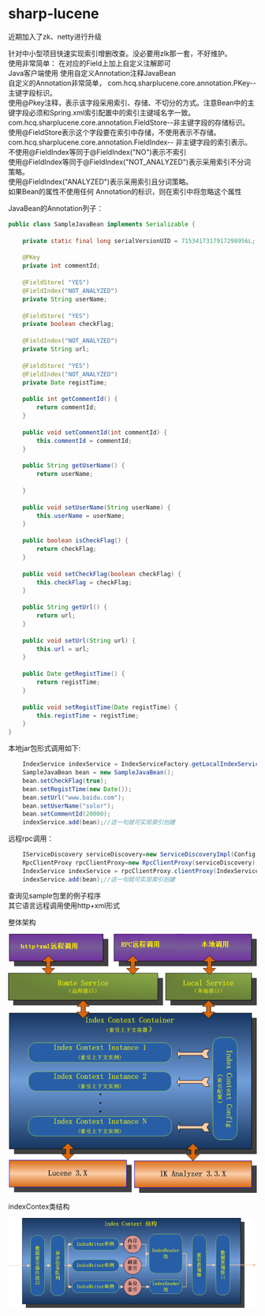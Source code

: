 # sharp-lucene

近期加入了zk、netty进行升级 

针对中小型项目快速实现索引增删改查。没必要用zlk那一套，不好维护。  
使用非常简单：
在对应的Field上加上自定义注解即可  
Java客户端使用
使用自定义Annotation注释JavaBean  
自定义的Annotation非常简单，
com.hcq.sharplucene.core.annotation.PKey-- 主键字段标识。  
使用@Pkey注释，表示该字段采用索引、存储、不切分的方式。注意Bean中的主键字段必须和Spring.xml索引配置中的索引主键域名字一致。  
com.hcq.sharplucene.core.annotation.FieldStore--非主键字段的存储标识。  
使用@FieldStore表示这个字段要在索引中存储，不使用表示不存储。  
com.hcq.sharplucene.core.annotation.FieldIndex-- 非主键字段的索引表示。  
不使用@FieldIndex等同于@FieldIndex("NO")表示不索引  
使用@FieldIndex等同于@FieldIndex("NOT_ANALYZED")表示采用索引不分词策略。  
使用@FieldIndex("ANALYZED")表示采用索引且分词策略。  
如果Bean的属性不使用任何 Annotation的标识，则在索引中将忽略这个属性  

JavaBean的Annotation列子：

```java
public class SampleJavaBean implements Serializable {	

	private static final long serialVersionUID = 7153417317917298956L;

	@PKey
	private int commentId;

	@FieldStore( "YES")
	@FieldIndex("NOT_ANALYZED")
	private String userName;

	@FieldStore( "YES")
	private boolean checkFlag;

	@FieldIndex("NOT_ANALYZED")
	private String url;

	@FieldStore( "YES")
	@FieldIndex("NOT_ANALYZED")
	private Date registTime;

	public int getCommentId() {
		return commentId;
	}

	public void setCommentId(int commentId) {
		this.commentId = commentId;
	}

	public String getUserName() {
		return userName;

	}

	public void setUserName(String userName) {
		this.userName = userName;
	}

	public boolean isCheckFlag() {
		return checkFlag;
	}

	public void setCheckFlag(boolean checkFlag) {
		this.checkFlag = checkFlag;
	}

	public String getUrl() {
		return url;
	}

	public void setUrl(String url) {
		this.url = url;
	}

	public Date getRegistTime() {
		return registTime;
	}

	public void setRegistTime(Date registTime) {
		this.registTime = registTime;
	}
}
```

本地jar包形式调用如下:

```java
	IndexService indexService = IndexServiceFactory.getLocalIndexService("COMMENT");`
	SampleJavaBean bean = new SampleJavaBean();
	bean.setCheckFlag(true);
	bean.setRegistTime(new Date());
	bean.setUrl("www.baidu.com");
	bean.setUserName("solor");
	bean.setCommentId(20000);
	indexService.add(bean);//这一句就可实现索引创建
```

远程rpc调用：

```java
	IServiceDiscovery serviceDiscovery=new ServiceDiscoveryImpl(Config.getInstance().getKey("zk.address"));
	RpcClientProxy rpcClientProxy=new RpcClientProxy(serviceDiscovery);
	IndexService indexService = rpcClientProxy.clientProxy(IndexService.class, null,"COMMENT")
	indexService.add(bean);//这一句就可实现索引创建
```

查询见sample包里的例子程序  
其它语言远程调用使用http+xml形式

整体架构

![](<https://github.com/solor2017/sharp-lucene/blob/master/lucene-server/src/main/resources/1.png>)

indexContex类结构

![](<https://github.com/solor2017/sharp-lucene/blob/master/lucene-server/src/main/resources/2.png>)

